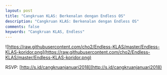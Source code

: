 ```yaml
---
layout: post
title: "Cangkruan KLAS: Berkenalan dengan Endless OS"
description: "Cangkruan KLAS: Berkenalan dengan Endless OS"
comments: false
keywords: "Cangkruan KLAS, Endless"
---
```


![https://raw.githubusercontent.com/cho2/Endless-KLAS/master/Endless-KLAS-koridor.png](https://raw.githubusercontent.com/cho2/Endless-KLAS/master/Endless-KLAS-koridor.png)

RSVP: [http://s.id/cangkruanjanuari2018](http://s.id/cangkruanjanuari2018)